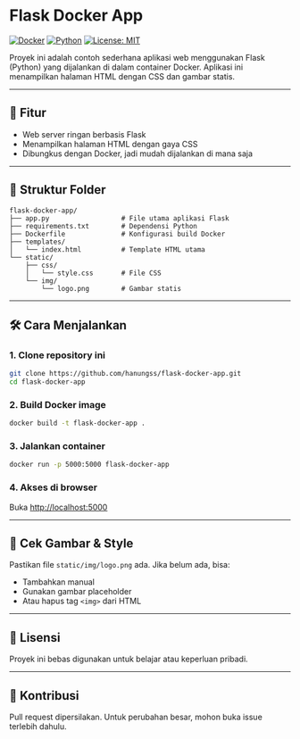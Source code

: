
# Flask Docker App

[![Docker](https://img.shields.io/badge/Docker-ready-blue)](https://www.docker.com/)
[![Python](https://img.shields.io/badge/Python-3.10+-blue?logo=python)](https://www.python.org/)
[![License: MIT](https://img.shields.io/badge/License-MIT-yellow.svg)](https://opensource.org/licenses/MIT)


Proyek ini adalah contoh sederhana aplikasi web menggunakan Flask (Python) yang dijalankan di dalam container Docker. Aplikasi ini menampilkan halaman HTML dengan CSS dan gambar statis.

---

## 🚀 Fitur

- Web server ringan berbasis Flask
- Menampilkan halaman HTML dengan gaya CSS
- Dibungkus dengan Docker, jadi mudah dijalankan di mana saja

---

## 📁 Struktur Folder

```
flask-docker-app/
├── app.py                  # File utama aplikasi Flask
├── requirements.txt        # Dependensi Python
├── Dockerfile              # Konfigurasi build Docker
├── templates/
│   └── index.html          # Template HTML utama
└── static/
    ├── css/
    │   └── style.css       # File CSS
    └── img/
        └── logo.png        # Gambar statis
```

---

## 🛠️ Cara Menjalankan

### 1. Clone repository ini

```bash
git clone https://github.com/hanungss/flask-docker-app.git
cd flask-docker-app
```

### 2. Build Docker image

```bash
docker build -t flask-docker-app .
```

### 3. Jalankan container

```bash
docker run -p 5000:5000 flask-docker-app
```

### 4. Akses di browser

Buka [http://localhost:5000](http://localhost:5000)

---

## 🧪 Cek Gambar & Style

Pastikan file `static/img/logo.png` ada. Jika belum ada, bisa:
- Tambahkan manual
- Gunakan gambar placeholder
- Atau hapus tag `<img>` dari HTML

---

## 📄 Lisensi

Proyek ini bebas digunakan untuk belajar atau keperluan pribadi.

---

## 🤝 Kontribusi

Pull request dipersilakan. Untuk perubahan besar, mohon buka issue terlebih dahulu.

